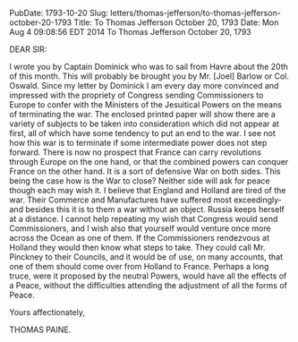 PubDate: 1793-10-20
Slug: letters/thomas-jefferson/to-thomas-jefferson-october-20-1793
Title: To Thomas Jefferson  October 20, 1793
Date: Mon Aug  4 09:08:56 EDT 2014
   To Thomas Jefferson  October 20, 1793

   DEAR SIR:

   I wrote you by Captain Dominick who was to sail from Havre about the 20th
   of this month. This will probably be brought you by Mr. [Joel] Barlow or
   Col. Oswald. Since my letter by Dominick I am every day more convinced and
   impressed with the propriety of Congress sending Commissioners to Europe
   to confer with the Ministers of the Jesuitical Powers on the means of
   terminating the war. The enclosed printed paper will show there are a
   variety of subjects to be taken into consideration which did not appear at
   first, all of which have some tendency to put an end to the war. I see not
   how this war is to terminate if some intermediate power does not step
   forward. There is now no prospect that France can carry revolutions
   through Europe on the one hand, or that the combined powers can conquer
   France on the other hand. It is a sort of defensive War on both sides.
   This being the case how is the War to close? Neither side will ask for
   peace though each may wish it. I believe that England and Holland are
   tired of the war. Their Commerce and Manufactures have suffered most
   exceedingly-and besides this it is to them a war without an object. Russia
   keeps herself at a distance. I cannot help repeating my wish that Congress
   would send Commissioners, and I wish also that yourself would venture once
   more across the Ocean as one of them. If the Commissioners rendezvous at
   Holland they would then know what steps to take. They could call Mr.
   Pinckney to their Councils, and it would be of use, on many accounts, that
   one of them should come over from Holland to France. Perhaps a long truce,
   were it proposed by the neutral Powers, would have all the effects of a
   Peace, without the difficulties attending the adjustment of all the forms
   of Peace.

   Yours affectionately,

   THOMAS PAINE.




